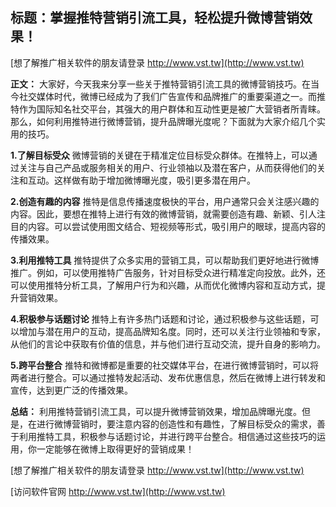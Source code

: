 ## **标题：掌握推特营销引流工具，轻松提升微博营销效果！**

[想了解推广相关软件的朋友请登录 http://www.vst.tw](http://www.vst.tw)

**正文：**
大家好，今天我来分享一些关于推特营销引流工具的微博营销技巧。在当今社交媒体时代，微博已经成为了我们广告宣传和品牌推广的重要渠道之一。而推特作为国际知名社交平台，其强大的用户群体和互动性更是被广大营销者所青睐。那么，如何利用推特进行微博营销，提升品牌曝光度呢？下面就为大家介绍几个实用的技巧。

**1.了解目标受众**
微博营销的关键在于精准定位目标受众群体。在推特上，可以通过关注与自己产品或服务相关的用户、行业领袖以及潜在客户，从而获得他们的关注和互动。这样做有助于增加微博曝光度，吸引更多潜在用户。

**2.创造有趣的内容**
推特是信息传播速度极快的平台，用户通常只会关注感兴趣的内容。因此，要想在推特上进行有效的微博营销，就需要创造有趣、新颖、引人注目的内容。可以尝试使用图文结合、短视频等形式，吸引用户的眼球，提高内容的传播效果。

**3.利用推特工具**
推特提供了众多实用的营销工具，可以帮助我们更好地进行微博推广。例如，可以使用推特广告服务，针对目标受众进行精准定向投放。此外，还可以使用推特分析工具，了解用户行为和兴趣，从而优化微博内容和互动方式，提升营销效果。

**4.积极参与话题讨论**
推特上有许多热门话题和讨论，通过积极参与这些话题，可以增加与潜在用户的互动，提高品牌知名度。同时，还可以关注行业领袖和专家，从他们的言论中获取有价值的信息，并与他们进行互动交流，提升自身的影响力。

**5.跨平台整合**
推特和微博都是重要的社交媒体平台，在进行微博营销时，可以将两者进行整合。可以通过推特发起活动、发布优惠信息，然后在微博上进行转发和宣传，达到更广泛的传播效果。

**总结：**
利用推特营销引流工具，可以提升微博营销效果，增加品牌曝光度。但是，在进行微博营销时，要注意内容的创造性和有趣性，了解目标受众的需求，善于利用推特工具，积极参与话题讨论，并进行跨平台整合。相信通过这些技巧的运用，你一定能够在微博上取得更好的营销成果！

[想了解推广相关软件的朋友请登录 http://www.vst.tw](http://www.vst.tw)


[访问软件官网 http://www.vst.tw](http://www.vst.tw)
